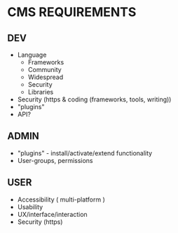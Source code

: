 # CMS REQUIREMENTS

## DEV
- Language
	- Frameworks
	- Community
	- Widespread
	- Security
	- Libraries
- Security (https & coding (frameworks, tools, writing))
- "plugins"
- API?

## ADMIN
- "plugins" - install/activate/extend functionality
- User-groups, permissions

## USER
- Accessibility ( multi-platform )
- Usability
- UX/interface/interaction
- Security (https)

